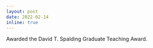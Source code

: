 ```yaml
---
layout: post
date: 2022-02-14
inline: true
---
```


Awarded the David T. Spalding Graduate Teaching Award.
